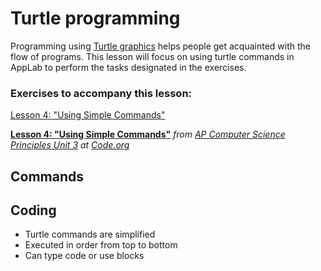 # Turtle programming

Programming using [Turtle graphics](https://en.wikipedia.org/wiki/Turtle_graphics) helps people get acquainted with the flow of programs. This lesson will focus on using turtle commands in AppLab to perform the tasks designated in the exercises.

### Exercises to accompany this lesson:

 <a href = "https://studio.code.org/s/csp3-2019/stage/4/puzzle/1" target = "_blank">Lesson 4: "Using Simple Commands"</a>

**[Lesson 4: "Using Simple Commands"](https://studio.code.org/s/csp3-2019/stage/4/puzzle/1)** _from [AP Computer Science Principles Unit 3](https://studio.code.org/s/csp3-2019) at [Code.org](https://code.org)_

## Commands



## Coding

* Turtle commands are simplified
* Executed in order from top to bottom
* Can type code or use blocks

